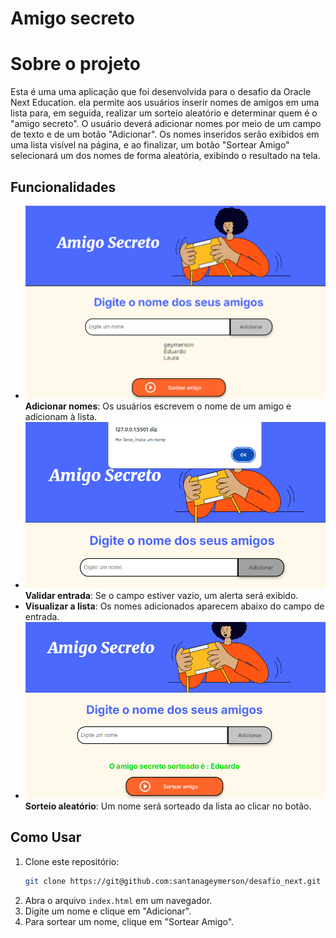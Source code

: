 # Amigo secreto

# Sobre o projeto

Esta é uma uma aplicação  que foi desenvolvida para o desafio da Oracle Next Education. ela permite aos usuários inserir nomes de amigos em uma lista para, em seguida, realizar um sorteio aleatório e determinar quem é o "amigo secreto".
O usuário deverá adicionar nomes por meio de um campo de texto e de um botão "Adicionar".
Os nomes inseridos serão exibidos em uma lista visível na página, e ao finalizar, um botão "Sortear Amigo" selecionará um dos nomes de forma aleatória, exibindo o resultado na tela.

## Funcionalidades

- ![Adicionar](https://github.com/santanageymerson/desafio_next/blob/main/assets/imagem1.png?raw=true)**Adicionar nomes**: Os usuários escrevem o nome de um amigo e adicionam à lista.
- ![Validar](https://github.com/santanageymerson/desafio_next/blob/main/assets/imagem3.png?raw=true)**Validar entrada**: Se o campo estiver vazio, um alerta será exibido.
- **Visualizar a lista**: Os nomes adicionados aparecem abaixo do campo de entrada.
- ![Sorteio](https://github.com/santanageymerson/desafio_next/blob/main/assets/imagem2.png?raw=true)**Sorteio aleatório**: Um nome será sorteado da lista ao clicar no botão.

## Como Usar

1. Clone este repositório:
   ```bash
   git clone https://git@github.com:santanageymerson/desafio_next.git
2. Abra o arquivo `index.html` em um navegador.
3. Digite um nome e clique em "Adicionar".
4. Para sortear um nome, clique em "Sortear Amigo".
